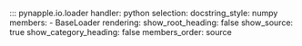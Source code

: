 ::: pynapple.io.loader
	handler: python
	selection:
		docstring_style: numpy
		members:
			- BaseLoader
	rendering:
		show_root_heading: false
		show_source: true
		show_category_heading: false
		members_order: source
		

